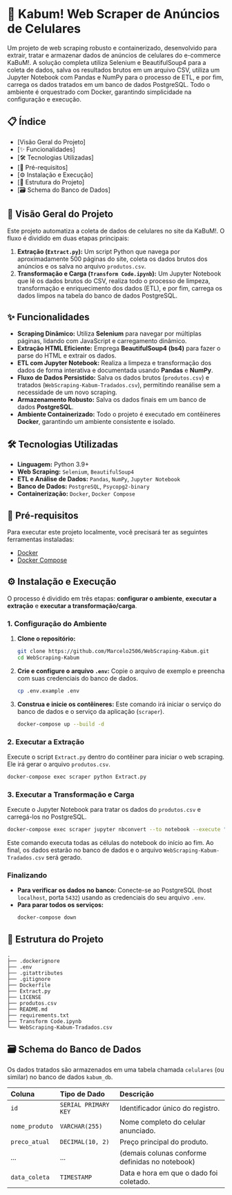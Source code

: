 # 🚀 Kabum\! Web Scraper de Anúncios de Celulares

[](https://www.google.com/search?q=https://github.com/SEU_USUARIO/SEU_REPOSITORIO)
[](https://opensource.org/licenses/MIT)
[](https://www.python.org/downloads/)

Um projeto de web scraping robusto e containerizado, desenvolvido para extrair, tratar e armazenar dados de anúncios de celulares do e-commerce KaBuM\!. A solução completa utiliza Selenium e BeautifulSoup4 para a coleta de dados, salva os resultados brutos em um arquivo CSV, utiliza um Jupyter Notebook com Pandas e NumPy para o processo de ETL, e por fim, carrega os dados tratados em um banco de dados PostgreSQL. Todo o ambiente é orquestrado com Docker, garantindo simplicidade na configuração e execução.

## 📋 Índice

  - [Visão Geral do Projeto]
  - [✨ Funcionalidades]
  - [🛠️ Tecnologias Utilizadas]
  - [🔧 Pré-requisitos]
  - [⚙️ Instalação e Execução]
  - [📁 Estrutura do Projeto]
  - [🗃️ Schema do Banco de Dados]


## 📖 Visão Geral do Projeto

Este projeto automatiza a coleta de dados de celulares no site da KaBuM\!. O fluxo é dividido em duas etapas principais:

1.  **Extração (`Extract.py`):** Um script Python que navega por aproximadamente 500 páginas do site, coleta os dados brutos dos anúncios e os salva no arquivo `produtos.csv`.
2.  **Transformação e Carga (`Transform Code.ipynb`):** Um Jupyter Notebook que lê os dados brutos do CSV, realiza todo o processo de limpeza, transformação e enriquecimento dos dados (ETL), e por fim, carrega os dados limpos na tabela do banco de dados PostgreSQL.

## ✨ Funcionalidades

  - **Scraping Dinâmico:** Utiliza **Selenium** para navegar por múltiplas páginas, lidando com JavaScript e carregamento dinâmico.
  - **Extração HTML Eficiente:** Emprega **BeautifulSoup4 (bs4)** para fazer o parse do HTML e extrair os dados.
  - **ETL com Jupyter Notebook:** Realiza a limpeza e transformação dos dados de forma interativa e documentada usando **Pandas** e **NumPy**.
  - **Fluxo de Dados Persistido:** Salva os dados brutos (`produtos.csv`) e tratados (`WebScraping-Kabum-Tradados.csv`), permitindo reanálise sem a necessidade de um novo scraping.
  - **Armazenamento Robusto:** Salva os dados finais em um banco de dados **PostgreSQL**.
  - **Ambiente Containerizado:** Todo o projeto é executado em contêineres **Docker**, garantindo um ambiente consistente e isolado.

## 🛠️ Tecnologias Utilizadas

  - **Linguagem:** Python 3.9+
  - **Web Scraping:** `Selenium`, `BeautifulSoup4`
  - **ETL e Análise de Dados:** `Pandas`, `NumPy`, `Jupyter Notebook`
  - **Banco de Dados:** `PostgreSQL`, `Psycopg2-binary`
  - **Containerização:** `Docker`, `Docker Compose`

## 🔧 Pré-requisitos

Para executar este projeto localmente, você precisará ter as seguintes ferramentas instaladas:

  - [Docker](https://www.docker.com/get-started)
  - [Docker Compose](https://docs.docker.com/compose/install/)

## ⚙️ Instalação e Execução

O processo é dividido em três etapas: **configurar o ambiente**, **executar a extração** e **executar a transformação/carga**.

### 1\. Configuração do Ambiente

1.  **Clone o repositório:**

    ```bash
    git clone https://github.com/Marcelo2506/WebScraping-Kabum.git
    cd WebScraping-Kabum
    ```

2.  **Crie e configure o arquivo `.env`:**
    Copie o arquivo de exemplo e preencha com suas credenciais do banco de dados.

    ```bash
    cp .env.example .env
    ```

3.  **Construa e inicie os contêineres:**
    Este comando irá iniciar o serviço do banco de dados e o serviço da aplicação (`scraper`).

    ```bash
    docker-compose up --build -d
    ```

### 2\. Executar a Extração

Execute o script `Extract.py` dentro do contêiner para iniciar o web scraping. Ele irá gerar o arquivo `produtos.csv`.

```bash
docker-compose exec scraper python Extract.py
```

### 3\. Executar a Transformação e Carga

Execute o Jupyter Notebook para tratar os dados do `produtos.csv` e carregá-los no PostgreSQL.

```bash
docker-compose exec scraper jupyter nbconvert --to notebook --execute "Transform Code.ipynb"
```

Este comando executa todas as células do notebook do início ao fim. Ao final, os dados estarão no banco de dados e o arquivo `WebScraping-Kabum-Tradados.csv` será gerado.

### Finalizando

  - **Para verificar os dados no banco:** Conecte-se ao PostgreSQL (host `localhost`, porta `5432`) usando as credenciais do seu arquivo `.env`.
  - **Para parar todos os serviços:**
    ```bash
    docker-compose down
    ```

## 📁 Estrutura do Projeto

```
.
├── .dockerignore
├── .env
├── .gitattributes
├── .gitignore
├── Dockerfile
├── Extract.py
├── LICENSE
├── produtos.csv
├── README.md
├── requirements.txt
├── Transform Code.ipynb
└── WebScraping-Kabum-Tradados.csv
```

## 🗃️ Schema do Banco de Dados

Os dados tratados são armazenados em uma tabela chamada `celulares` (ou similar) no banco de dados `kabum_db`.

| Coluna | Tipo de Dado | Descrição |
| :--- | :--- | :--- |
| `id` | `SERIAL PRIMARY KEY`| Identificador único do registro. |
| `nome_produto` | `VARCHAR(255)` | Nome completo do celular anunciado. |
| `preco_atual` | `DECIMAL(10, 2)`| Preço principal do produto. |
| ... | ... | (demais colunas conforme definidas no notebook) |
| `data_coleta` | `TIMESTAMP` | Data e hora em que o dado foi coletado. |


